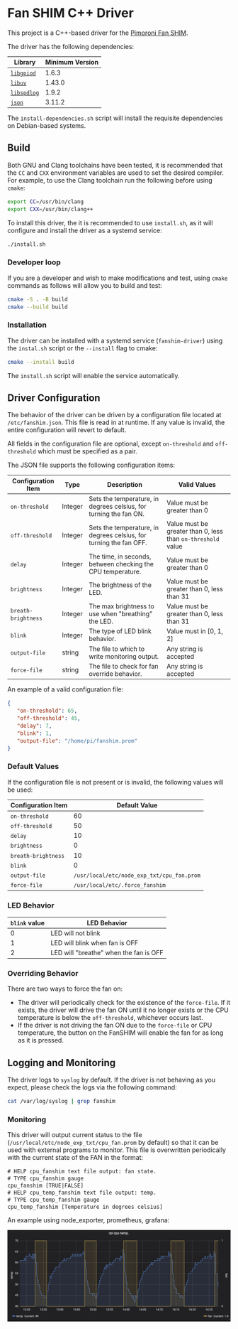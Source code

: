 # Fan SHIM C++ Driver

This project is a C++-based driver for the [Pimoroni Fan SHIM](https://shop.pimoroni.com/products/fan-shim).

The driver has the following dependencies:

| Library                                                            | Minimum Version |
| ------------------------------------------------------------------ | --------------- |
| [`libgpiod`](https://libgpiod.readthedocs.io/en/latest/index.html) | 1.6.3           |
| [`libuv`](https://libuv.org/)                                      | 1.43.0          |
| [`libspdlog`](https://github.com/gabime/spdlog/wiki)               | 1.9.2           |
| [`json`](https://github.com/nlohmann/json)                         | 3.11.2          |

The `install-dependencies.sh` script will install the requisite dependencies on Debian-based systems.

## Build

Both GNU and Clang toolchains have been tested, it is recommended that the `CC` and `CXX` environment variables are used to set the desired compiler. For example, to use the Clang toolchain
run the following before using `cmake`:

```bash
export CC=/usr/bin/clang
export CXX=/usr/bin/clang++
```

To install this driver, the it is recommended to use `install.sh`, as it will configure and install the driver as a systemd service:

```bash
./install.sh
```

### Developer loop

If you are a developer and wish to make modifications and test, using `cmake` commands as follows will allow you to build and test:

```bash
cmake -S . -B build
cmake --build build
```

### Installation

The driver can be installed with a systemd service (`fanshim-driver`) using the `instal.sh` script or the `--install` flag to cmake:

```bash
cmake --install build
```

The `install.sh` script will enable the service automatically.

## Driver Configuration

 The behavior of the driver can be driven by a configuration file located at `/etc/fanshim.json`. This file is read in at runtime. If any value is invalid, the entire
 configuration will revert to default.

 All fields in the configuration file are optional, except `on-threshold` and `off-threshold` which must be specified as a pair.

 The JSON file supports the following configuration items:

 | Configuration Item  | Type    | Description                                                        | Valid Values                                                 |
 | ------------------- | ------- | ------------------------------------------------------------------ | ------------------------------------------------------------ |
 | `on-threshold`      | Integer | Sets the temperature, in degrees celsius, for turning the fan ON.  | Value must be greater than 0                                 |
 | `off-threshold`     | Integer | Sets the temperature, in degrees celsius, for turning the fan OFF. | Value must be greater than 0, less than `on-threshold` value |
 | `delay`             | Integer | The time, in seconds, between checking the CPU temperature.        | Value must be greater than 0                                 |
 | `brightness`        | Integer | The brightness of the LED.                                         | Value must be greater than 0, less than 31                   |
 | `breath-brightness` | Integer | The max brightness to use when "breathing" the LED.                | Value must be greater than 0, less than 31                   |
 | `blink`             | Integer | The type of LED blink behavior.                                    | Value must in [0, 1, 2]                                      |
 | `output-file`       | string  | The file to which to write monitoring output.                      | Any string is accepted                                       |
 | `force-file`        | string  | The file to check for fan override behavior.                       | Any string is accepted                                       |

An example of a valid configuration file:

 ```json
 {
    "on-threshold": 65,
    "off-threshold": 45,
    "delay": 7,
    "blink": 1,
    "output-file": "/home/pi/fanshim.prom"
}
 ```

### Default Values

If the configuration file is not present or is invalid, the following values will be used:

 | Configuration Item  | Default Value                              |
 | ------------------- | ------------------------------------------ |
 | `on-threshold`      | 60                                         |
 | `off-threshold`     | 50                                         |
 | `delay`             | 10                                         |
 | `brightness`        | 0                                          |
 | `breath-brightness` | 10                                         |
 | `blink`             | 0                                          |
 | `output-file`       | `/usr/local/etc/node_exp_txt/cpu_fan.prom` |
 | `force-file`        | `/usr/local/etc/.force_fanshim`            |

### LED Behavior

 | `blink` value | LED Behavior                           |
 | ------------- | -------------------------------------- |
 | 0             | LED will not blink                     |
 | 1             | LED will blink when fan is OFF         |
 | 2             | LED will "breathe" when the fan is OFF |

### Overriding Behavior

There are two ways to force the fan on:

* The driver will periodically check for the existence of the `force-file`. If it exists, the driver will drive the fan ON until it no longer exists or the CPU temperature
  is below the `off-threshold`, whichever occurs last.
* If the driver is not driving the fan ON due to the `force-file` or CPU temperature, the button on the FanSHIM will enable the fan for as long as it is pressed.

## Logging and Monitoring

The driver logs to `syslog` by default. If the driver is not behaving as you expect, please check the logs via the following command:

```bash
cat /var/log/syslog | grep fanshim
```

### Monitoring

This driver will output current status to the file (`/usr/local/etc/node_exp_txt/cpu_fan.prom` by default) so that it can be used with external programs to monitor. This file is overwritten
periodically with the current state of the FAN in the format:

```text
# HELP cpu_fanshim text file output: fan state.
# TYPE cpu_fanshim gauge
cpu_fanshim [TRUE|FALSE]
# HELP cpu_temp_fanshim text file output: temp.
# TYPE cpu_temp_fanshim gauge
cpu_temp_fanshim [Temperature in degrees celsius]
```

An example using node_exporter, prometheus, grafana:

 ![screen](./docs/rpi_monit_eg.png)
